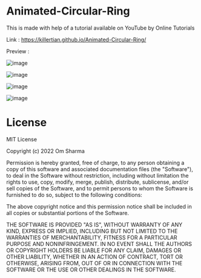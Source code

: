 # Animated-Circular-Ring

This is made with help of a tutorial available on YouTube by Online Tutorials

Link : https://killertian.github.io/Animated-Circular-Ring/

Preview : 

![image](https://user-images.githubusercontent.com/77867638/200375572-a5dc1b0e-175c-44d7-8445-253689b927d5.png)

![image](https://user-images.githubusercontent.com/77867638/200375600-1741afc6-8ed5-4b4a-8f55-4e0e5c03ca8d.png)

![image](https://user-images.githubusercontent.com/77867638/200375816-fb660fcc-9771-40b3-a013-c77ea92bc205.png)

![image](https://user-images.githubusercontent.com/77867638/200375843-e3d2af63-1bb9-4e03-b5f1-d8ebc2616db2.png)


# License

MIT License

Copyright (c) 2022 Om Sharma

Permission is hereby granted, free of charge, to any person obtaining a copy
of this software and associated documentation files (the "Software"), to deal
in the Software without restriction, including without limitation the rights
to use, copy, modify, merge, publish, distribute, sublicense, and/or sell
copies of the Software, and to permit persons to whom the Software is
furnished to do so, subject to the following conditions:

The above copyright notice and this permission notice shall be included in all
copies or substantial portions of the Software.

THE SOFTWARE IS PROVIDED "AS IS", WITHOUT WARRANTY OF ANY KIND, EXPRESS OR
IMPLIED, INCLUDING BUT NOT LIMITED TO THE WARRANTIES OF MERCHANTABILITY,
FITNESS FOR A PARTICULAR PURPOSE AND NONINFRINGEMENT. IN NO EVENT SHALL THE
AUTHORS OR COPYRIGHT HOLDERS BE LIABLE FOR ANY CLAIM, DAMAGES OR OTHER
LIABILITY, WHETHER IN AN ACTION OF CONTRACT, TORT OR OTHERWISE, ARISING FROM,
OUT OF OR IN CONNECTION WITH THE SOFTWARE OR THE USE OR OTHER DEALINGS IN THE
SOFTWARE.
